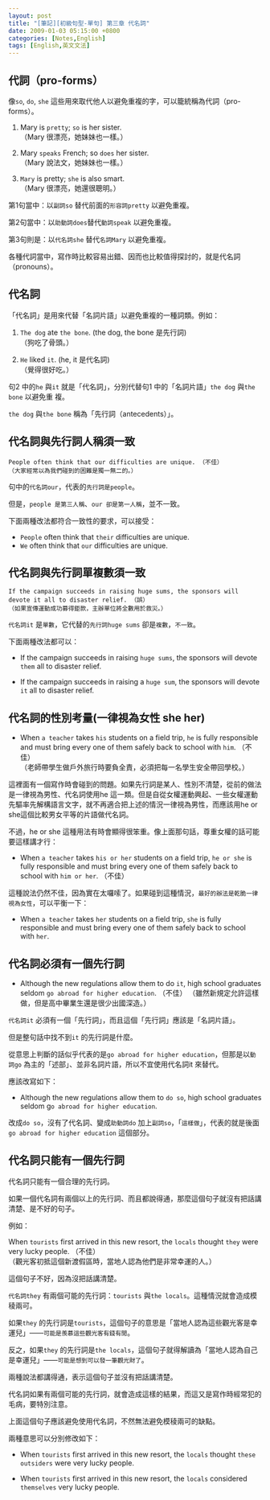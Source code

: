 ```yaml
---
layout: post
title: "[筆記][初級句型-單句] 第三章 代名詞"
date: 2009-01-03 05:15:00 +0800
categories: [Notes,English]
tags: [English,英文文法]
---
```


## 代詞（pro-forms）

像`so`, `do`, `she` 這些用來取代他人以避免重複的字，可以籠統稱為代詞（pro-forms）。     

1. Mary is `pretty`; `so` is her sister.    
（Mary 很漂亮，她妹妹也一樣。）     

2. Mary `speaks` French; so `does` her sister.  
（Mary 說法文，她妹妹也一樣。）     

3. `Mary` is pretty; `she` is also smart.   
（Mary 很漂亮，她還很聰明。）      


第1句當中：以`副詞so` 替代前面的`形容詞pretty` 以避免重複。       

第2句當中：以`助動詞does`替代`動詞speak` 以避免重複。     

第3句則是：以`代名詞she` 替代`名詞Mary` 以避免重複。        

各種代詞當中，寫作時比較容易出錯、因而也比較值得探討的，就是代名詞（pronouns）。        


## 代名詞
「代名詞」是用來代替「名詞片語」以避免重複的一種詞類。例如：

1. `The dog` ate `the bone`. (the dog, the bone 是先行詞)      
（狗吃了骨頭。）        

2. `He` liked `it`. (he, it 是代名詞)       
（覺得很好吃。）        

句2 中的`he` 與`it` 就是「代名詞」，分別代替句1 中的「名詞片語」`the dog` 與`the bone` 以避免重
複。        

`the dog` 與`the bone` 稱為「先行詞（antecedents）」。      


## 代名詞與先行詞人稱須一致

```
People often think that our difficulties are unique. （不佳）
（大家經常以為我們碰到的困難是獨一無二的。）
```

句中的`代名詞our`，代表的`先行詞是people`。     

但是，`people 是第三人稱`、`our 卻是第一人稱`，並不一致。       


下面兩種改法都符合一致性的要求，可以接受：  
- `People` often think that `their` difficulties are unique.
- `We` often think that `our` difficulties are unique.


## 代名詞與先行詞單複數須一致

```
If the campaign succeeds in raising huge sums, the sponsors will devote it all to disaster relief. （誤）
（如果宣傳運動成功募得鉅款，主辦單位將全數用於救災。）
```

`代名詞it` 是`單數`，它代替的`先行詞huge sums` 卻是`複數`，`不一致`。       


下面兩種改法都可以：    

- If the campaign succeeds in raising `huge sums`, the sponsors will devote
`them` all to disaster relief.      

- If the campaign succeeds in raising a `huge sum`, the sponsors will devote `it`
all to disaster relief.     


## 代名詞的性別考量(一律視為女性 she her)

- When `a teacher` takes `his` students on a field trip, `he` is fully responsible and
must bring every one of them safely back to school with `him`. （不佳）     
（老師帶學生做戶外旅行時要負全責，必須把每一名學生安全帶回學校。）     


這裡面有一個寫作時會碰到的問題。如果先行詞是某人、性別不清楚，從前的做法是一律視為男性、代名詞使用he 這一類。但是自從女權運動興起、一些女權運動先驅率先解構語言文字，就不再適合把上述的情況一律視為男性，而應該用he or she這個比較男女平等的片語做代名詞。        

不過，he or she 這種用法有時會顯得很笨重。像上面那句話，尊重女權的話可能要這樣講才行：

- When `a teacher` takes `his or her` students on a field trip, `he or she` is fully responsible
and must bring every one of them safely back to school with `him or her`. （不佳）      


這種說法仍然不佳，因為實在太囉嗦了。如果碰到這種情況，`最好的辦法是乾脆一律視為女性`，可以平衡一下：

- When `a teacher` takes `her` students on a field trip, `she` is fully responsible
and must bring every one of them safely back to school with `her`.      



## 代名詞必須有一個先行詞

- Although the new regulations allow them to do `it`, high school graduates
seldom `go abroad for higher education`. （不佳） 
（雖然新規定允許這樣做，但是高中畢業生還是很少出國深造。）      


`代名詞it` 必須有一個「先行詞」，而且這個「先行詞」應該是「名詞片語」。     

但是整句話中找不到`it` 的先行詞是什麼。     

從意思上判斷的話似乎代表的是`go abroad for higher education`，但那是以`動詞go` 為主的「述部」、並非名詞片語，所以不宜使用代名詞it 來替代。      

應該改寫如下：

- Although the new regulations allow them to `do so`, high school graduates seldom g`o abroad for higher education`.        

改成`do so`，沒有了代名詞、變成`助動詞do` 加上`副詞so`，「`這樣做`」，代表的就是後面`go abroad for higher education` 這個部分。


## 代名詞只能有一個先行詞

代名詞只能有一個合理的先行詞。      

如果一個代名詞有兩個以上的先行詞、而且都說得通，那麼這個句子就沒有把話講清楚、是不好的句子。        

例如：      

When `tourists` first arrived in this new resort, the `locals` thought `they` were very lucky people. （不佳）      
（觀光客初抵這個新渡假區時，當地人認為他們是非常幸運的人。）


這個句子不好，因為沒把話講清楚。        

`代名詞they` 有兩個可能的先行詞：`tourists` 與`the locals`。這種情況就會造成模稜兩可。      

如果`they` 的先行詞是`tourists`，這個句子的意思是「當地人認為這些觀光客是幸運兒」——`可能是羨慕這些觀光客有錢有閒`。       

反之，如果`they` 的先行詞是`the locals`，這個句子就得解讀為「當地人認為自己是幸運兒」——`可能是想到可以發一筆觀光財了`。       


兩種說法都講得通，表示這個句子並沒有把話講清楚。        

代名詞如果有兩個可能的先行詞，就會造成這樣的結果，而這又是寫作時經常犯的毛病，要特別注意。      


上面這個句子應該避免使用代名詞，不然無法避免模稜兩可的缺點。        

兩種意思可以分別修改如下：  

- When `tourists` first arrived in this new resort, the `locals` thought `these outsiders` were very lucky people.      

- When `tourists` first arrived in this new resort, the `locals` considered `themselves` very lucky people.
